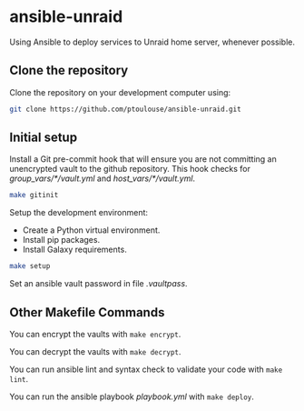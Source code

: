 # ansible-unraid

Using Ansible to deploy services to Unraid home server, whenever possible.

## Clone the repository

Clone the repository on your development computer using:

```bash
git clone https://github.com/ptoulouse/ansible-unraid.git
```

## Initial setup

Install a Git pre-commit hook that will ensure you are not committing an
unencrypted vault to the github repository. This hook checks for
*group_vars/\*/vault.yml* and *host_vars/\*/vault.yml*.

```bash
make gitinit
```

Setup the development environment:

* Create a Python virtual environment.
* Install pip packages.
* Install Galaxy requirements.

```bash
make setup
```

Set an ansible vault password in file *.vaultpass*.

## Other Makefile Commands

You can encrypt the vaults with ```make encrypt```.

You can decrypt the vaults with ```make decrypt```.

You can run ansible lint and syntax check to validate your code with
```make lint```.

You can run the ansible playbook *playbook.yml* with ```make deploy```.
